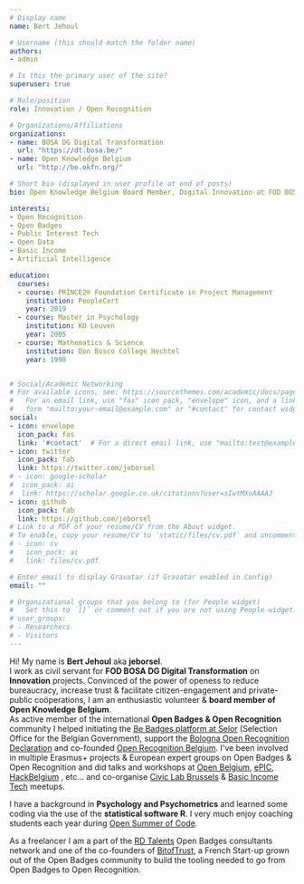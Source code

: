 ```yaml
---
# Display name
name: Bert Jehoul

# Username (this should match the folder name)
authors:
- admin

# Is this the primary user of the site?
superuser: true

# Role/position
role: Innovation / Open Recognition

# Organizations/Affiliations
organizations:
- name: BOSA DG Digital Transformation
  url: "https://dt.bosa.be/"
- name: Open Knowledge Belgium
  url: "http://be.okfn.org/"

# Short bio (displayed in user profile at end of posts)
bio: Open Knowledge Belgium Board Member, Digital Innovation at FOD BOSA, Open Recognition Ambassador, Psychometrician, R-User

interests:
- Open Recognition
- Open Badges
- Public Interest Tech
- Open Data
- Basic Income
- Artificial Intelligence

education:
  courses:
  - course: PRINCE2® Foundation Certificate in Project Management
    institution: PeopleCert
    year: 2019
  - course: Master in Psychology
    institution: KU Leuven
    year: 2005
  - course: Mathematics & Science
    institution: Don Bosco College Hechtel
    year: 1998


# Social/Academic Networking
# For available icons, see: https://sourcethemes.com/academic/docs/page-builder/#icons
#   For an email link, use "fas" icon pack, "envelope" icon, and a link in the
#   form "mailto:your-email@example.com" or "#contact" for contact widget.
social:
- icon: envelope
  icon_pack: fas
  link: '#contact'  # For a direct email link, use "mailto:test@example.org".
- icon: twitter
  icon_pack: fab
  link: https://twitter.com/jeborsel
# - icon: google-scholar
#  icon_pack: ai
#  link: https://scholar.google.co.uk/citations?user=sIwtMXoAAAAJ
- icon: github
  icon_pack: fab
  link: https://github.com/jeborsel
# Link to a PDF of your resume/CV from the About widget.
# To enable, copy your resume/CV to `static/files/cv.pdf` and uncomment the lines below.
# - icon: cv
#   icon_pack: ai
#   link: files/cv.pdf

# Enter email to display Gravatar (if Gravatar enabled in Config)
email: ""

# Organizational groups that you belong to (for People widget)
#   Set this to `[]` or comment out if you are not using People widget.
# user_groups:
# - Researchers
# - Visitors
---
```


Hi! My name is **Bert Jehoul** aka **jeborsel**.  
I work as civil servant for **FOD BOSA DG Digital Transformation** on **Innovation** projects. Convinced of the power of openess to reduce bureaucracy, increase trust & facilitate citizen-engagement and private-public coöperations, I am an enthusiastic volunteer & **board member of Open Knowledge Belgium**.  
As active member of the international **Open Badges & Open Recognition** community I helped initiating the [Be Badges platform at Selor](https://client.selor.be/nl/nieuws/2016/12/e-gov-award-%E2%80%98innovatie%E2%80%99-voor-be-badges,-het-open-talentplatform-van-selor/) (Selection Office for the Belgian Government), support the [Bologna Open Recognition Declaration](https://www.openrecognition.org/bord/) and co-founded [Open Recognition Belgium](http://openrecognition.be/).
I've been involved in multiple Erasmus+ projects & European expert groups on Open Badges & Open Recognition and did talks and workshops at [Open Belgium](http://openbelgium.be/), [ePIC](https://epic.openrecognition.org/), [HackBelgium](https://www.hackbelgium.be/) , etc...
and co-organise [Civic Lab Brussels](https://www.meetup.com/en-AU/Civic-Lab-Brussels/) & [Basic Income Tech](https://www.meetup.com/en-AU/Belgium-Basic-Income-Meetup/) meetups.

I have a background in **Psychology and Psychometrics** and learned some coding via the use of the **statistical software R**.
I very much enjoy coaching students each year during [Open Summer of Code](https://osoc.be/).  

As a freelancer I am a part of the [RD Talents](https://www.rdtalents.eu/) Open Badges consultants network and one of the co-founders of [BitofTrust](https://www.bitoftrust.com/the-founding-members/about-bit-of-trust/), a French Start-up grown out of the Open Badges community to build the tooling needed to go from Open Badges to Open Recognition.


